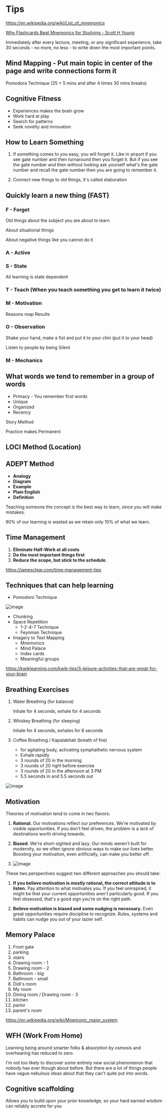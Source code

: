 # Tips

https://en.wikipedia.org/wiki/List_of_mnemonics

[Why Flashcards Beat Mnemonics for Studying - Scott H Young](https://www.scotthyoung.com/blog/2023/06/06/flashcards-vs-mnemonics/)

Immediately after every lecture, meeting, or any significant experience, take 30 seconds - no more, no less - to write down the most important points.

## Mind Mapping - Put main topic in center of the page and write connections form it

Pomodora Technique (25 + 5 mins and after 4 times 30 mins breaks)

## Cognitive Fitness

- Experiences makes the brain grow
- Work hard at play
- Search for patterns
- Seek novelty and innovation

## How to Learn Something

1. If something comes to you easy, you will forget it. Like in airport if you see gate number and then turnaround then you forget it. But if you see the gate number and then without looking ask yourself what's the gate number and recall the gate number then you are going to remember it.

2. Connect new things to old things, it's called elaboration

## Quickly learn a new thing (FAST)

### F - Forget

Old things about the subject you are about to learn

About situational things

About negative things like you cannot do it

### A - Active

### S - State

All learning is state dependent

### T - Teach (When you teach something you get to learn it twice)

### M - Motivation

Reasons reap Results

### O - Observation

Shake your hand, make a fist and put it to your chin (put it to your head)

Listen to people by being Silent

### M - Mechanics

## What words we tend to remember in a group of words

- Primacy - You remember first words
- Unique
- Organized
- Recency

Story Method

Practice makes Permanent

## LOCI Method (Location)

## ADEPT Method

- **Analogy**
- **Diagram**
- **Example**
- **Plain English**
- **Definition**

Teaching someone the concept is the best way to learn, since you will make mistakes.

90% of our learning is wasted as we retain only 10% of what we learn.

## Time Management

1. **Eliminate Half-Work at all costs**
2. **Do the most important things first**
3. **Reduce the scope, but stick to the schedule.**

https://jamesclear.com/time-management-tips

## Techniques that can help learning

- Pomodoro Technique

![image](../../media/Learning-Intro_Tips-image1.jpg)

- Chunking
- Space Repetition
  - 1-2-4-7 Technique
  - Feynman Technique
- Imagery to Text Mapping
  - Mnemonics
  - Mind Palace
  - Index cards
  - Meaningful groups

https://kwiklearning.com/kwik-tips/5-leisure-activities-that-are-great-for-your-brain

## Breathing Exercises

1. Water Breathing (for balance)

    Inhale for 4 seconds, exhale for 4 seconds

2. Whiskey Breathing (for sleeping)

    Inhale for 4 seconds, exhales for 8 seconds

3. Coffee Breathing / Kapalabhati (breath of fire)

    - for agitating body, activating symphathetic nervous system
    - Exhale rapidly
    - 3 rounds of 20 in the morning
    - 3 rounds of 20 right before exercise
    - 3 rounds of 20 in the afternoon at 3 PM
    - 5.5 seconds in and 5.5 seconds out

![image](../../media/Learning-Intro_Tips-image2.jpg)

## Motivation

Theories of motivation tend to come in two flavors:

1. **Rational.** Our motivations reflect our preferences. We're motivated by visible opportunities. If you don't feel driven, the problem is a lack of destinations worth driving towards.

2. **Biased.** We're short-sighted and lazy. Our minds weren't built for modernity, so we often ignore obvious ways to make our lives better. Boosting your motivation, even artificially, can make you better off.

3. ![image](../../media/Learning-Intro_Tips-image3.jpg)

These two perspectives suggest two different approaches you should take:

1. **If you believe motivation is mostly rational, the correct attitude is to listen.** Pay attention to what motivates you. If you feel uninspired, it might be that your current opportunities aren't particularly good. If you feel obsessed, that's a good sign you're on the right path.

2. **Believe motivation is biased and some nudging is necessary.** Even great opportunities require discipline to recognize. Rules, systems and habits can nudge you out of your lazier self.

## Memory Palace

1. Front gate
2. parking
3. stairs
4. Drawing room - 1
5. Drawing room - 2
6. Bathroom - big
7. Bathroom - small
8. Didi's room
9. My room
10. Dining room / Drawing room - 3
11. kitchen
12. parlor
13. parent's room

https://en.wikipedia.org/wiki/Mnemonic_major_system

## WFH (Work From Home)

Learning being around smarter folks & absorption by osmosis and overhearing has reduced to zero.

I'm not too likely to discover some entirely new social phenomenon that nobody has ever though about before. But there are a lot of things people have vague nebulous ideas about that they can't quite put into words.

## Cognitive scaffolding

Allows you to build upon your prior knowledge, so your hard earned wisdom can reliably accrete for you

